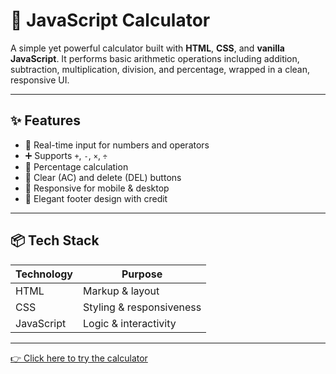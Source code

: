 # 🧮 JavaScript Calculator

A simple yet powerful calculator built with **HTML**, **CSS**, and **vanilla JavaScript**. It performs basic arithmetic operations including addition, subtraction, multiplication, division, and percentage, wrapped in a clean, responsive UI.

---

## ✨ Features

- 🔢 Real-time input for numbers and operators
- ➕ Supports `+`, `-`, `×`, `÷`
- 💯 Percentage calculation
- 🧼 Clear (AC) and delete (DEL) buttons
- 📱 Responsive for mobile & desktop
- 👣 Elegant footer design with credit

---

## 📦 Tech Stack

| Technology | Purpose                  |
|------------|--------------------------|
| HTML       | Markup & layout          |
| CSS        | Styling & responsiveness |
| JavaScript | Logic & interactivity    |

---


[👉 Click here to try the calculator](https://your-live-demo-link.com)


